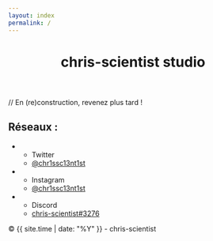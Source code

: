 ```yaml
---
layout: index
permalink: /
---
```


<header>
	<h1>
		chris-scientist studio
	</h1>
</header>
<section>
	<p class="comment" >// En (re)construction, revenez plus tard <span id="loading-text" data-index-anim="2" >!</span></p>
</section>
<section id="networks-global-container" >
	<h2>Réseaux :</h2>
	<ul class="networks-container" >
		<li class="network-container bg-twitter" >
			<ul>
				<li>Twitter</li>
				<li><a href="https://twitter.com/chr1ssc13nt1st" >@chr1ssc13nt1st</a></li>
			</ul>
		</li>
		<li class="network-container bg-instagram" >
			<ul>
				<li>Instagram</li>
				<li><a href="https://www.instagram.com/chr1ssc13nt1st/" >@chr1ssc13nt1st</a></li>
			</ul>
		</li>
		<li class="network-container bg-discord" >
			<ul>
				<li>Discord</li>
				<li><a href="javascript:void(0);" >chris-scientist#3276</a></li>
			</ul>
		</li>
	</ul>
</section>
<footer>
	<p>© {{ site.time | date: "%Y" }} - chris-scientist</p>
</footer>
<script text="text/javascript" >
	/* Animation du texte */
	setInterval(function() {
		var sequence = ['!', '/', '-', '\\', '|', '/', '-', '\\'];
		var index = $('#loading-text').data('index-anim');
		if(index < sequence.length) {
			index++;
		} else {
			index = 0;
		}
		$('#loading-text').text(sequence[index]);
		$('#loading-text').data('index-anim', index);
	}, 500);
</script>
